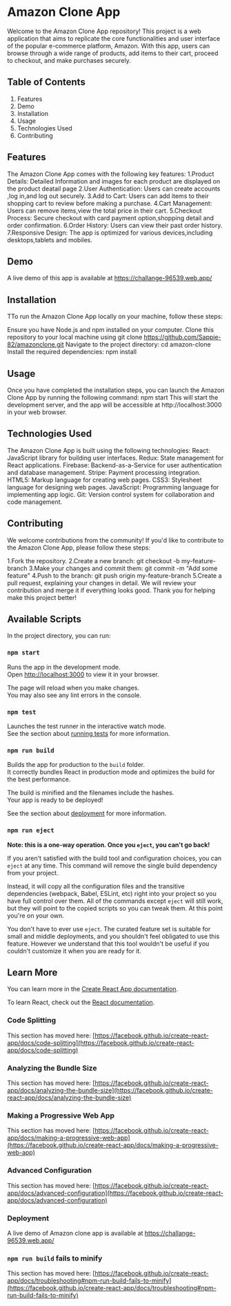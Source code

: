 # Amazon Clone App
Welcome to the Amazon Clone App repository! This project is a web application that aims to replicate the core functionalities and user interface of the popular e-commerce platform, Amazon. With this app, users can browse through a wide range of products, add items to their cart, proceed to checkout, and make purchases securely.
## Table of Contents
1. Features
2. Demo
3. Installation
4. Usage
5. Technologies Used
6. Contributing

## Features
The Amazon Clone App comes with the following key features:
1.Product Details: Detailed Information and images for each product are displayed on the product
deatail page
2.User Authentication: Users can create accounts ,log in,and log out securely.
3.Add to Cart: Users can add items to their shopping cart to review before making a purchase.
4.Cart Management: Users can remove items,view the total price in their cart.
5.Checkout Process: Secure checkout with card payment option,shopping detail and order confirmation.
6.Order History: Users can view their past order history.
7.Responsive Design: The app is optimized for various devices,including desktops,tablets and mobiles.

## Demo
A live demo of this app is available at https://challange-96539.web.app/

## Installation
TTo run the Amazon Clone App locally on your machine, follow these steps:

Ensure you have Node.js and npm installed on your computer.
Clone this repository to your local machine using git clone https://github.com/Sappie-82/amazonclone.git
Navigate to the project directory: cd amazon-clone
Install the required dependencies: npm install

## Usage
Once you have completed the installation steps, you can launch the Amazon Clone App by running the following command:
npm start
This will start the development server, and the app will be accessible at http://localhost:3000 in your web browser.

## Technologies Used
The Amazon Clone App is built using the following technologies:
React: JavaScript library for building user interfaces.
Redux: State management for React applications.
Firebase: Backend-as-a-Service for user authentication and database management.
Stripe: Payment processing integration.
HTML5: Markup language for creating web pages.
CSS3: Stylesheet language for designing web pages.
JavaScript: Programming language for implementing app logic.
Git: Version control system for collaboration and code management.

## Contributing
We welcome contributions from the community! If you'd like to contribute to the Amazon Clone App, please follow these steps:

1.Fork the repository.
2.Create a new branch: git checkout -b my-feature-branch
3.Make your changes and commit them: git commit -m "Add some feature"
4.Push to the branch: git push origin my-feature-branch
5.Create a pull request, explaining your changes in detail.
We will review your contribution and merge it if everything looks good. Thank you for helping make this project better!


## Available Scripts

In the project directory, you can run:

### `npm start`

Runs the app in the development mode.\
Open [http://localhost:3000](http://localhost:3000) to view it in your browser.

The page will reload when you make changes.\
You may also see any lint errors in the console.

### `npm test`

Launches the test runner in the interactive watch mode.\
See the section about [running tests](https://facebook.github.io/create-react-app/docs/running-tests) for more information.

### `npm run build`

Builds the app for production to the `build` folder.\
It correctly bundles React in production mode and optimizes the build for the best performance.

The build is minified and the filenames include the hashes.\
Your app is ready to be deployed!

See the section about [deployment](https://facebook.github.io/create-react-app/docs/deployment) for more information.

### `npm run eject`

**Note: this is a one-way operation. Once you `eject`, you can't go back!**

If you aren't satisfied with the build tool and configuration choices, you can `eject` at any time. This command will remove the single build dependency from your project.

Instead, it will copy all the configuration files and the transitive dependencies (webpack, Babel, ESLint, etc) right into your project so you have full control over them. All of the commands except `eject` will still work, but they will point to the copied scripts so you can tweak them. At this point you're on your own.

You don't have to ever use `eject`. The curated feature set is suitable for small and middle deployments, and you shouldn't feel obligated to use this feature. However we understand that this tool wouldn't be useful if you couldn't customize it when you are ready for it.

## Learn More

You can learn more in the [Create React App documentation](https://facebook.github.io/create-react-app/docs/getting-started).

To learn React, check out the [React documentation](https://reactjs.org/).

### Code Splitting

This section has moved here: [https://facebook.github.io/create-react-app/docs/code-splitting](https://facebook.github.io/create-react-app/docs/code-splitting)

### Analyzing the Bundle Size

This section has moved here: [https://facebook.github.io/create-react-app/docs/analyzing-the-bundle-size](https://facebook.github.io/create-react-app/docs/analyzing-the-bundle-size)

### Making a Progressive Web App

This section has moved here: [https://facebook.github.io/create-react-app/docs/making-a-progressive-web-app](https://facebook.github.io/create-react-app/docs/making-a-progressive-web-app)

### Advanced Configuration

This section has moved here: [https://facebook.github.io/create-react-app/docs/advanced-configuration](https://facebook.github.io/create-react-app/docs/advanced-configuration)

### Deployment

A live demo of Amazon clone app is available at https://challange-96539.web.app/

### `npm run build` fails to minify

This section has moved here: [https://facebook.github.io/create-react-app/docs/troubleshooting#npm-run-build-fails-to-minify](https://facebook.github.io/create-react-app/docs/troubleshooting#npm-run-build-fails-to-minify)

